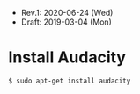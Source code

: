 * Rev.1: 2020-06-24 (Wed)
* Draft: 2019-03-04 (Mon)

# Install Audacity

```bash
$ sudo apt-get install audacity
```

